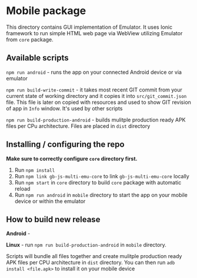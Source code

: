 # Mobile package

This directory contains GUI implementation of Emulator. It uses Ionic framework to run simple HTML web page via WebView utilizing Emulator from `core` package.

## Available scripts

`npm run android` - runs the app on your connected Android device or via emulator

`npm run build-write-commit` - it takes most recent GIT commit from your current state of working directory and it copies it into `src/git_commit.json` file. This file is later on copied with resources and used to show GIT revision of app in `Info` window. It's used by other scripts

`npm run build-production-android` - builds mulitple production ready APK files per CPu architecture. Files are placed in `dist` directory

## Installing / configuring the repo

**Make sure to correctly configure `core` directory first.**

1. Run `npm install`
2. Run `npm link gb-js-multi-emu-core` to link `gb-js-multi-emu-core` locally
3. Run `npm start` in `core` directory to build `core` package with automatic reload
4. Run `npm run android` in `mobile` directory to start the app on your mobile device or within the emulator

## How to build new release

**Android** - 

**Linux** - run `npm run build-production-android` in `mobile` directory.

Scripts will bundle all files together and create mulitple production ready APK files per CPU architecture in `dist` directory. You can then run `adb install <file.apk>` to install it on your mobile device
